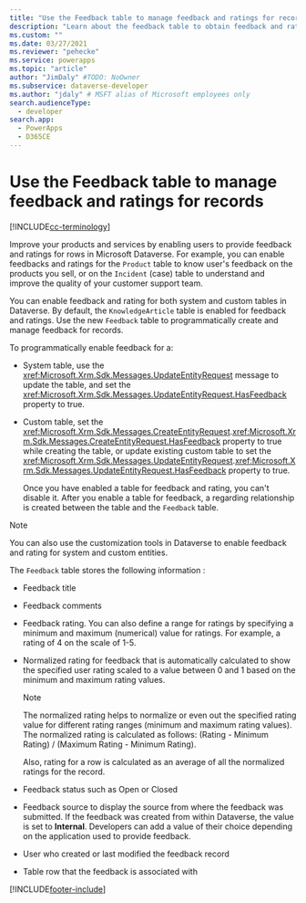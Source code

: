 ```yaml
---
title: "Use the Feedback table to manage feedback and ratings for records (Microsoft Dataverse) | Microsoft Docs" # Intent and product brand in a unique string of 43-59 chars including spaces
description: "Learn about the feedback table to obtain feedback and ratings for the records." # 115-145 characters including spaces. This abstract displays in the search result.
ms.custom: ""
ms.date: 03/27/2021
ms.reviewer: "pehecke"
ms.service: powerapps
ms.topic: "article"
author: "JimDaly" #TODO: NoOwner
ms.subservice: dataverse-developer
ms.author: "jdaly" # MSFT alias of Microsoft employees only
search.audienceType: 
  - developer
search.app: 
  - PowerApps
  - D365CE
---
```

# Use the Feedback table to manage feedback and ratings for records

[!INCLUDE[cc-terminology](includes/cc-terminology.md)]


Improve your products and services by enabling users to provide feedback and ratings for rows in Microsoft Dataverse. For example, you can enable feedbacks and ratings for the `Product` table to know user's feedback on the products you sell, or on the `Incident` (case) table to understand and improve the quality of your customer support team.  
  
 You can enable feedback and rating for both system and custom tables in Dataverse. By default, the `KnowledgeArticle` table is enabled for feedback and ratings. Use the new `Feedback` table to programmatically create and manage feedback for records.  
  
 To programmatically enable feedback for a:  
  
- System table, use the <xref:Microsoft.Xrm.Sdk.Messages.UpdateEntityRequest> message to update the table, and set the <xref:Microsoft.Xrm.Sdk.Messages.UpdateEntityRequest.HasFeedback> property to true.  
  
- Custom table, set the <xref:Microsoft.Xrm.Sdk.Messages.CreateEntityRequest>.<xref:Microsoft.Xrm.Sdk.Messages.CreateEntityRequest.HasFeedback> property to true  while creating the table, or update existing custom table to set the <xref:Microsoft.Xrm.Sdk.Messages.UpdateEntityRequest>.<xref:Microsoft.Xrm.Sdk.Messages.UpdateEntityRequest.HasFeedback> property to true.  
  
  Once you have enabled a table for feedback and rating, you can't disable it. After you enable a table for feedback, a regarding relationship is created between the table and the `Feedback` table.  
  
> [!NOTE]
>  You can also use the customization tools in Dataverse to enable feedback and rating for system and custom entities.  
  
 The `Feedback` table stores the following information :  
  
- Feedback title  
  
- Feedback comments  
  
- Feedback rating. You can also define a range for ratings by specifying a minimum and maximum (numerical) value for ratings. For example, a rating of 4 on the scale of 1-5.  
  
- Normalized rating for feedback that is automatically calculated  to show the specified user rating scaled to a value between 0 and 1 based on the minimum and maximum rating values.  
  
  > [!NOTE]
  >  The normalized rating helps to normalize or even out the specified rating value for different rating ranges (minimum and maximum rating values). The normalized  rating is calculated as follows: (Rating - Minimum Rating) / (Maximum Rating - Minimum Rating).  
  >   
  >  Also, rating for a row is calculated as an average of all the normalized ratings for the record.  
  
- Feedback status such as Open or Closed  
  
- Feedback source to display the source from where the feedback was submitted. If the feedback was created from within Dataverse, the value is set to **Internal**. Developers can add a value of their choice depending on the application used to provide feedback.  
  
- User who created or last modified the feedback record  
  
- Table row that the feedback is associated with  
  


[!INCLUDE[footer-include](../../includes/footer-banner.md)]
